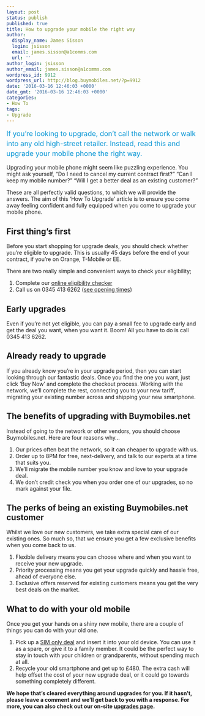 ```yaml
---
layout: post
status: publish
published: true
title: How to upgrade your mobile the right way
author:
  display_name: James Sisson
  login: jsisson
  email: james.sisson@a1comms.com
  url: ''
author_login: jsisson
author_email: james.sisson@a1comms.com
wordpress_id: 9912
wordpress_url: http://blog.buymobiles.net/?p=9912
date: '2016-03-16 12:46:03 +0000'
date_gmt: '2016-03-16 12:46:03 +0000'
categories:
- How To
tags:
- Upgrade
---
```

<p><span class="postStandFirst" style="color: #0896d5; line-height: 26px; font-size: 18px;">If you&rsquo;re looking to upgrade, don&rsquo;t call the network or walk into any old high-street retailer. Instead, read this and upgrade your mobile phone the right way.</span></p>
<p>Upgrading your mobile phone might seem like puzzling experience. You might ask yourself, &ldquo;Do I need to cancel my current contract first?&rdquo; &ldquo;Can I keep my mobile number?&rdquo; &ldquo;Will I get a better deal as an existing customer?&rdquo;</p>
<p>These are all perfectly valid questions, to which we will provide the answers. The aim of this &lsquo;How To Upgrade&rsquo; article is to ensure you come away feeling confident and fully equipped when you come to upgrade your mobile phone.</p>
<h2>First thing&rsquo;s first</h2>
<p>Before you start shopping for upgrade deals, you should check whether you&rsquo;re eligible to upgrade. This is usually 45 days before the end of your contract, if you&rsquo;re on Orange, T-Mobile or EE.</p>
<p>There are two really simple and convenient ways to check your eligibility;</p>
<ol>
<li>Complete our <a href="http://www.buymobiles.net/upgrade" target="_blank">online eligibility checker</a></li>
<li>Call us on 0345 413 6262 (<a href="http://www.buymobiles.net/upgrade" target="_blank">see opening times</a>)</li>
</ol>
<h2>Early upgrades</h2>
<p>Even if you&rsquo;re not yet eligible, you can pay a small fee to upgrade early and get the deal you want, when you want it. Boom! All you have to do is call 0345 413 6262.</p>
<h2>Already ready to upgrade</h2>
<p>If you already know you&rsquo;re in your upgrade period, then you can start looking through our fantastic deals. Once you find the one you want, just click &lsquo;Buy Now&rsquo; and complete the checkout process. Working with the network, we&rsquo;ll complete the rest, connecting you to your new tariff, migrating your existing number across and shipping your new smartphone.</p>
<h2>The benefits of upgrading with Buymobiles.net</h2>
<p>Instead of going to the network or other vendors, you should choose Buymobiles.net. Here are four reasons why&hellip;</p>
<ol>
<li>Our prices often beat the network, so it can cheaper to upgrade with us.</li>
<li>Order up to 8PM for free, next-delivery, and talk to our experts at a time that suits you.</li>
<li>We&rsquo;ll migrate the mobile number you know and love to your upgrade deal.</li>
<li>We don&rsquo;t credit check you when you order one of our upgrades, so no mark against your file.</li>
</ol>
<h2>The perks of being an existing Buymobiles.net customer</h2>
<p>Whilst we love our new customers, we take extra special care of our existing ones. So much so, that we ensure you get a few exclusive benefits when you come back to us.</p>
<ol>
<li>Flexible delivery means you can choose where and when you want to receive your new upgrade.</li>
<li>Priority processing means you get your upgrade quickly and hassle free, ahead of everyone else.</li>
<li>Exclusive offers reserved for existing customers means you get the very best deals on the market.</li>
</ol>
<h2>What to do with your old mobile</h2>
<p>Once you get your hands on a shiny new mobile, there are a couple of things you can do with your old one.</p>
<ol>
<li>Pick up a <a href="http://www.buymobiles.net/sim-only" target="_blank">SIM only deal</a> and insert it into your old device. You can use it as a spare, or give it to a family member. It could be the perfect way to stay in touch with your children or grandparents, without spending much at all.</li>
<li>Recycle your old smartphone and get up to &pound;480. The extra cash will help offset the cost of your new upgrade deal, or it could go towards something completely different.</li>
</ol>
<p><strong>We hope that&rsquo;s cleared everything around upgrades for you. If it hasn&rsquo;t, please leave a comment and we&rsquo;ll get back to you with a response. For more, you can also check out our on-site <a href="http://www.buymobiles.net/upgrade" target="_blank">upgrades page</a>.</strong></p>
